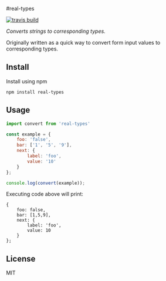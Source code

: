 #real-types

[![travis build](https://img.shields.io/travis/nikitasfrs/real-types.svg)](https://travis-ci.org/nikitasfrs/real-types)

_Converts strings to corresponding types._


Originally written as a quick way to convert form input values to corresponding types.

## Install
Install using npm

```
npm install real-types
```

## Usage
```js
import convert from 'real-types'

const example = {
    foo: 'false',
    bar: ['1', '5', '9'],
    next: {
        label: 'foo',
        value: '10'
    }
};

console.log(convert(example));
```

Executing code above will print:
```
{
    foo: false,
    bar: [1,5,9],
    next: {
        label: 'foo',
        value: 10
    }
};
```

## License

MIT
